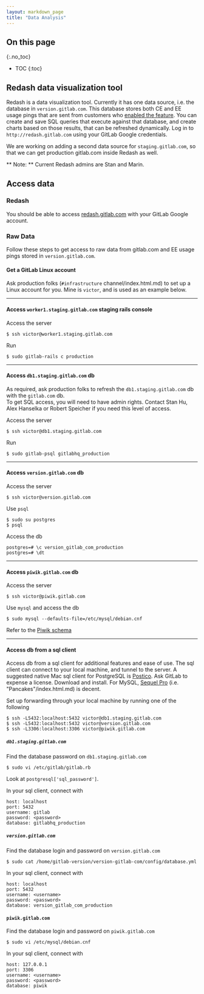 ```yaml
---
layout: markdown_page
title: "Data Analysis"
---
```


## On this page
{:.no_toc}

- TOC
{:toc}

## Redash data visualization tool
Redash is a data visualization tool. Currently it has one data source, i.e. the database in `version.gitlab.com`.
This database stores both CE and EE usage pings that are sent from customers who [enabled the feature](https://docs.gitlab.com/ee/user/admin_area/settings/usage_statistics.html/index.html.md).
You can create and save SQL queries that execute against that database, and create charts based on those results, that can be refreshed dynamically.
Log in to `http://redash.gitlab.com` using your GitLab Google credentials.

We are working on adding a second data source for `staging.gitlab.com`, so that we can get production gitlab.com inside Redash as well.

** Note: ** Current Redash admins are Stan and Marin.  

## Access data
### Redash
You should be able to access [redash.gitlab.com](https://redash.gitlab.com/index.html.md) with your GitLab Google account.

### Raw Data
Follow these steps to get access to raw data from gitlab.com and EE usage pings stored in `version.gitlab.com`.

#### Get a GitLab Linux account
Ask production folks (`#infrastructure` channel/index.html.md) to set up a Linux account for you. Mine is `victor`, and is used as an example below.

---

#### Access `worker1.staging.gitlab.com` staging rails console
Access the server
```
$ ssh victor@worker1.staging.gitlab.com
```

Run
```
$ sudo gitlab-rails c production
```

---

#### Access `db1.staging.gitlab.com` db
As required, ask production folks to refresh the `db1.staging.gitlab.com` db with the `gitlab.com` db.  
To get SQL access, you will need to have admin rights.  Contact Stan Hu, Alex Hanselka or Robert Speicher if you need this level of access.

Access the server
```
$ ssh victor@db1.staging.gitlab.com
```

Run
```
$ sudo gitlab-psql gitlabhq_production
```

---

#### Access `version.gitlab.com` db
Access the server
```
$ ssh victor@version.gitlab.com
```

Use `psql`
```
$ sudo su postgres
$ psql
```

Access the db
```
postgres=# \c version_gitlab_com_production
postgres=# \dt
```

---

#### Access `piwik.gitlab.com` db
Access the server
```
$ ssh victor@piwik.gitlab.com
```

Use `mysql` and access the db
```
$ sudo mysql --defaults-file=/etc/mysql/debian.cnf
```

Refer to the [Piwik schema](https://developer.piwik.org/guides/persistence-and-the-mysql-backend/index.html.md)

---

#### Access db from a sql client
Access db from a sql client for additional features and ease of use. The sql client can connect to your local machine, and tunnel to the server. A suggested native Mac sql client for PostgreSQL is [Postico](https://eggerapps.at/postico/index.html.md). Ask GitLab to expense a license. Download and install. For MySQL, [Sequel Pro](http://sequelpro.com/index.html.md) (i.e. "Pancakes"/index.html.md) is decent.


Set up forwarding through your local machine by running one of the following
```
$ ssh -L5432:localhost:5432 victor@db1.staging.gitlab.com
$ ssh -L5432:localhost:5432 victor@version.gitlab.com
$ ssh -L3306:localhost:3306 victor@piwik.gitlab.com
```

##### `db1.staging.gitlab.com`
Find the database password on `db1.staging.gitlab.com`
```
$ sudo vi /etc/gitlab/gitlab.rb
```
Look at `postgresql['sql_password']`.

In your sql client, connect with
```
host: localhost
port: 5432
username: gitlab
password: <password>
database: gitlabhq_production
```

##### `version.gitlab.com`
Find the database login and password on `version.gitlab.com`
```
$ sudo cat /home/gitlab-version/version-gitlab-com/config/database.yml
```

In your sql client, connect with
```
host: localhost
port: 5432
username: <username>
password: <password>
database: version_gitlab_com_production
```

#### `piwik.gitlab.com`
Find the database login and password on `piwik.gitlab.com`
```
$ sudo vi /etc/mysql/debian.cnf
```

In your sql client, connect with
```
host: 127.0.0.1
port: 3306
username: <username>
password: <password>
database: piwik
```
